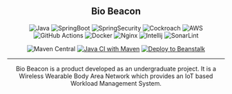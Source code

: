 <div align="center">

## Bio Beacon

![Java](https://img.shields.io/badge/Java-ED8B00?style=flat&logo=openjdk&logoColor=white)
![SpringBoot](https://img.shields.io/badge/Spring_Boot-F2F4F9?style=flat&logo=spring-boot)
![SpringSecurity](https://img.shields.io/badge/Spring_Security-6DB33F?style=flat&logo=Spring-Security&logoColor=white)
![Cockroach](https://img.shields.io/badge/Cockroach%20Labs-6933FF?style=flat&logo=Cockroach%20Labs&logoColor=white)
![AWS](https://img.shields.io/badge/Amazon_AWS-FF9900?style=flat&logo=amazonaws&logoColor=white)
![GitHub Actions](https://img.shields.io/badge/github%20actions-%232671E5.svg?style=flat&logo=githubactions&logoColor=white)
![Docker](https://img.shields.io/badge/docker-%230db7ed.svg?style=flat&logo=docker&logoColor=white)
![Nginx](https://img.shields.io/badge/nginx-%23009639.svg?style=flat&logo=nginx&logoColor=white)
![Intellij](https://img.shields.io/badge/IntelliJ_IDEA-000000.svg?style=flat&logo=intellij-idea&logoColor=white)
![SonarLint](https://img.shields.io/badge/SonarLint-CB2029?style=flat&logo=sonarlint&logoColor=white)

![Maven Central](https://img.shields.io/maven-central/v/org.springframework.boot/spring-boot-starter-parent?label=Spring%20%20%20Boot&logo=spring%20boot&versionPrefix=3.0.2)
[![Java CI with Maven](https://github.com/NimsHub/BioBeacon-Api/actions/workflows/integration.yml/badge.svg)](https://github.com/NimsHub/BioBeacon-Api/actions/workflows/integration.yml)
[![Deploy to Beanstalk](https://github.com/NimsHub/BioBeacon-Api/actions/workflows/deployment.yml/badge.svg)](https://github.com/NimsHub/BioBeacon-Api/actions/workflows/deployment.yml)
<hr/>
<p>

Bio Beacon is a product developed as an undergraduate project. It is a Wireless Wearable Body Area Network which provides an IoT based 
Workload Management System.

</p>

</div>
